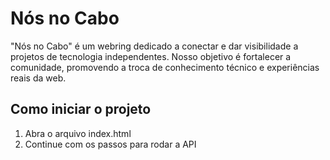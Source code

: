 # Nós no Cabo
"Nós no Cabo" é um webring dedicado a conectar e dar visibilidade a projetos de tecnologia independentes. Nosso objetivo é fortalecer a comunidade, promovendo a troca de conhecimento técnico e experiências reais da web.

## Como iniciar o projeto
1. Abra o arquivo index.html
2. Continue com os passos para rodar a API
